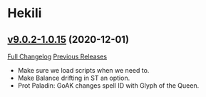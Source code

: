 # Hekili

## [v9.0.2-1.0.15](https://github.com/Hekili/hekili/tree/v9.0.2-1.0.15) (2020-12-01)
[Full Changelog](https://github.com/Hekili/hekili/compare/v9.0.2-1.0.14...v9.0.2-1.0.15) [Previous Releases](https://github.com/Hekili/hekili/releases)

- Make sure we load scripts when we need to.  
- Make Balance drifting in ST an option.  
- Prot Paladin:  GoAK changes spell ID with Glyph of the Queen.  
